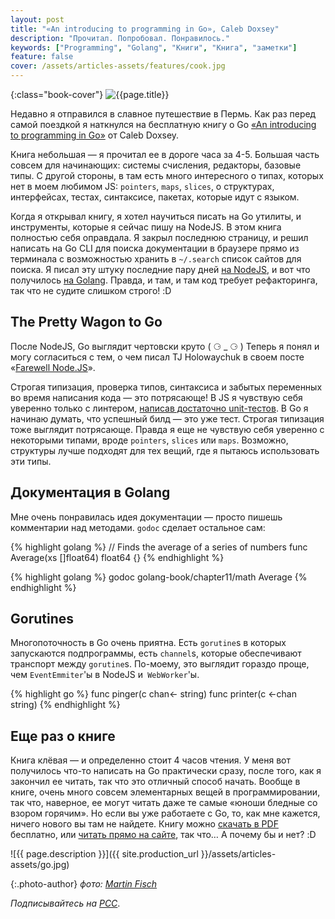 ```yaml
---
layout: post
title: "«An introducing to programming in Go», Caleb Doxsey"
description: "Прочитал. Попробовал. Понравилось."
keywords: ["Programming", "Golang", "Книги", "Книга", "заметки"]
feature: false
cover: /assets/articles-assets/features/cook.jpg
---
```


{:class="book-cover"}
![{{page.title}}]({{site.production_url}}/assets/articles-assets/go-book.png)

Недавно я отправился в славное путешествие в Пермь. Как раз перед самой поездкой
я наткнулся на бесплатную книгу о Go [«An introducing to programming in Go»][0]
от Caleb Doxsey.

Книга небольшая — я прочитал ее в дороге часа за 4-5. Большая часть совсем для начинающих:
системы счисления, редакторы, базовые типы. С другой стороны, в там есть
много интересного о типах, которых нет в моем любимом JS: `pointers`, `maps`, `slices`,
о структурах, интерфейсах, тестах, синтаксисе, пакетах, которые идут с языком.

Когда я открывал книгу, я хотел научиться писать на Go утилиты,
и инструменты, которые я сейчас пишу на NodeJS. В этом книга полностью
себя оправдала. Я закрыл последнюю страницу, и решил написать на Go CLI для поиска документации
в браузере прямо из терминала с возможностью хранить в `~/.search` список сайтов
для поиска. Я писал эту штуку последние пару дней [на NodeJS][1], и вот что
получилось [на Golang][2]. Правда, и там, и там код требует рефакторинга,
так что не судите слишком строго! :D

## The Pretty Wagon to Go

После NodeJS, Go выглядит чертовски круто ( ⚆ _ ⚆ ) Теперь я понял и могу согласиться
с тем, о чем писал TJ Holowaychuk в своем посте «[Farewell Node.JS][3]».

Строгая типизация, проверка типов, синтаксиса и забытых переменных во время
написания кода — это потрясающе! В JS я чувствую себя уверенно только с линтером,
[написав достаточно unit-тестов][4]. В Go я начинаю думать, что успешный билд —
это уже тест. Строгая типизация тоже выглядит потрясающе. Правда я еще не чувствую
себя уверенно с некоторыми типами, вроде `pointers`, `slices` или `maps`. Возможно,
структуры лучше подходят для тех вещий, где я пытаюсь использовать эти типы.

## Документация в Golang

Мне очень понравилась идея документации — просто пишешь комментарии над методами.
`godoc` сделает остальное сам:

{% highlight golang %}
// Finds the average of a series of numbers
func Average(xs []float64) float64 {}
{% endhighlight %}


{% highlight golang %}
godoc golang-book/chapter11/math Average
{% endhighlight %}

## Gorutines

Многопоточность в Go очень приятна. Есть `gorutine`s в которых запускаются
подпрограммы, есть `channel`s, которые обеспечивают транспорт между `gorutine`s.
По-моему, это выглядит гораздо проще, чем `EventEmmiter`'ы в NodeJS и` WebWorker`'ы.

{% highlight go %}
func pinger(c chan<- string)
func printer(c <-chan string)
{% endhighlight %}

## Еще раз о книге

Книга клёвая — и определенно стоит 4 часов чтения. У меня вот получилось что-то
написать на Go практически сразу, после того, как я закончил ее читать, так что
это отличный способ начать. Вообще в книге, очень много совсем элементарных вещей
в программировании, так что, наверное, ее могут читать даже те самые «юноши бледные
со взором горячим». Но если вы уже работаете с Go,
то, как мне кажется, ничего нового вы там не найдете. Книгу можно [скачать в PDF][0]
бесплатно, или [читать прямо на сайте][0], так что… А почему бы и нет? :D

![{{ page.description }}]({{ site.production_url }}/assets/articles-assets/go.jpg)

{:.photo-author}
_фото: [Martin Fisch](https://www.flickr.com/photos/marfis75/)_

_Подписывайтесь на [РСС](http://feeds.feedburner.com/anton-shuvalov/FJHar)_.

[0]: http://www.golang-book.com/
[1]: https://github.com/shuvalov-anton/node-search-me
[2]: https://github.com/shuvalov-anton/go-search-me
[3]: https://medium.com/code-adventures/farewell-node-js-4ba9e7f3e52b
[4]: /2014/10/02/javascript-coverage/
